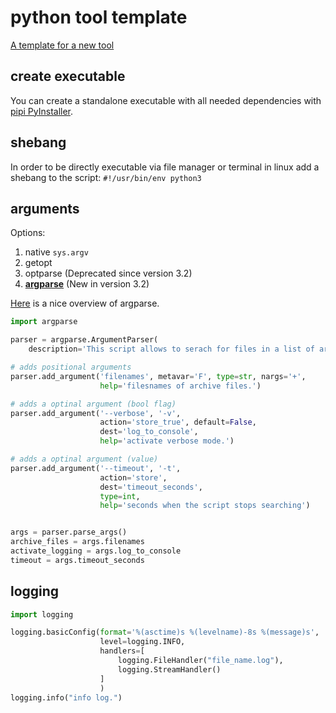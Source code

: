 # python tool template

[A template for a new tool](https://gist.github.com/CrowdSalat/064b62c15315d4f65e9b44bb2ea7d972)

## create executable

You can create a standalone executable with all needed dependencies with [pipi PyInstaller](https://pypi.org/project/PyInstaller/).

## shebang

In order to be directly executable via file manager or terminal in linux add a shebang to the script: `#!/usr/bin/env python3`

## arguments

Options:

1. native `sys.argv`
2. getopt
3. optparse (Deprecated since version 3.2)
4. [**argparse**](https://docs.python.org/3/library/argparse.html) (New in version 3.2)

 [Here](https://pymotw.com/2/argparse/) is a nice overview of argparse.


```python
import argparse

parser = argparse.ArgumentParser(
    description='This script allows to serach for files in a list of archive files.')

# adds positional arguments
parser.add_argument('filenames', metavar='F', type=str, nargs='+',
                    help='filesnames of archive files.')

# adds a optinal argument (bool flag)
parser.add_argument('--verbose', '-v',
                    action='store_true', default=False,
                    dest='log_to_console',
                    help='activate verbose mode.')

# adds a optinal argument (value)
parser.add_argument('--timeout', '-t',
                    action='store',
                    dest='timeout_seconds',
                    type=int,
                    help='seconds when the script stops searching')


args = parser.parse_args()
archive_files = args.filenames
activate_logging = args.log_to_console
timeout = args.timeout_seconds
```

##  logging

```python
import logging

logging.basicConfig(format='%(asctime)s %(levelname)-8s %(message)s',
                    level=logging.INFO,
                    handlers=[
                        logging.FileHandler("file_name.log"),
                        logging.StreamHandler()
                    ]
                    )
logging.info("info log.")
```